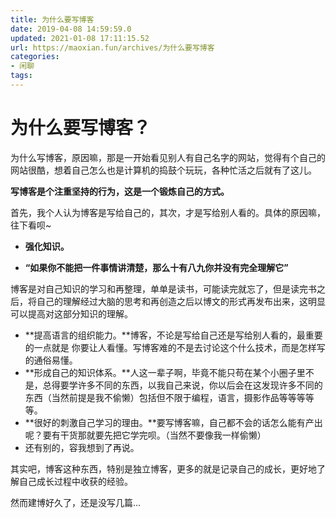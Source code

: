 ```yaml
---
title: 为什么要写博客
date: 2019-04-08 14:59:59.0
updated: 2021-01-08 17:11:15.52
url: https://maoxian.fun/archives/为什么要写博客
categories: 
- 闲聊
tags: 
---
```


# 为什么要写博客？

为什么写博客，原因嘛，那是一开始看见别人有自己名字的网站，觉得有个自己的网站很酷，想着自己怎么也是计算机的捣鼓个玩玩，各种忙活之后就有了这儿。

**写博客是个注重坚持的行为，这是一个锻炼自己的方式。**

首先，我个人认为博客是写给自己的，其次，才是写给别人看的。具体的原因嘛，往下看呗~

- **强化知识。**

* **“如果你不能把一件事情讲清楚，那么十有八九你并没有完全理解它”**

博客是对自己知识的学习和再整理，单单是读书，可能读完就忘了，但是读完书之后，将自己的理解经过大脑的思考和再创造之后以博文的形式再发布出来，这明显可以提高对这部分知识的理解。

- **提高语言的组织能力。**博客，不论是写给自己还是写给别人看的，最重要的一点就是 你要让人看懂。写博客难的不是去讨论这个什么技术，而是怎样写的通俗易懂。
- **形成自己的知识体系。**人这一辈子啊，毕竟不能只苟在某个小圈子里不是，总得要学许多不同的东西，以我自己来说，你以后会在这发现许多不同的东西（当然前提是我不偷懒）包括但不限于编程，语言，摄影作品等等等等等。
- **很好的刺激自己学习的理由。**要写博客嘛，自己都不会的话怎么能有产出呢？要有干货那就要先把它学完呗。（当然不要像我一样偷懒）
- 还有别的，容我想到了再说。

其实吧，博客这种东西，特别是独立博客，更多的就是记录自己的成长，更好地了解自己成长过程中收获的经验。

然而建博好久了，还是没写几篇...